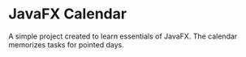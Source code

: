 # JavaFX Calendar
A simple project created to learn essentials of JavaFX. The calendar memorizes tasks for pointed days.